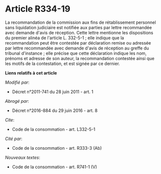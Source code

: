 # Article R334-19

La recommandation de la commission aux fins de rétablissement personnel sans liquidation judiciaire est notifiée aux parties
par lettre recommandée avec demande d'avis de réception. Cette lettre mentionne les dispositions du premier alinéa de
l'article L. 332-5-1 ; elle indique que la recommandation peut être contestée par déclaration remise ou adressée par lettre
recommandée avec demande d'avis de réception au      greffe du tribunal d'instance ; elle précise que cette déclaration
indique les nom, prénoms et adresse de son auteur, la recommandation contestée ainsi que les motifs de la contestation, et
est signée par ce dernier.

**Liens relatifs à cet article**

_Modifié par_:

  - Décret n°2011-741 du 28 juin 2011 - art. 1

_Abrogé par_:

  - Décret n°2016-884 du 29 juin 2016 - art. 8

_Cite_:

  - Code de la consommation - art. L332-5-1

_Cité par_:

  - Code de la consommation - art. R333-3 (Ab)

_Nouveaux textes_:

  - Code de la consommation - art. R741-1 (V)
